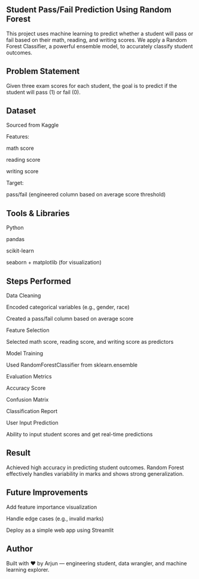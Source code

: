 ## Student Pass/Fail Prediction Using Random Forest
This project uses machine learning to predict whether a student will pass or fail based on their math, reading, and writing scores. We apply a Random Forest Classifier, a powerful ensemble model, to accurately classify student outcomes.

## Problem Statement
Given three exam scores for each student, the goal is to predict if the student will pass (1) or fail (0).

## Dataset
Sourced from Kaggle

Features:

math score

reading score

writing score

Target:

pass/fail (engineered column based on average score threshold)

## Tools & Libraries
Python 

pandas

scikit-learn

seaborn + matplotlib (for visualization)

## Steps Performed
Data Cleaning

Encoded categorical variables (e.g., gender, race)

Created a pass/fail column based on average score

Feature Selection

Selected math score, reading score, and writing score as predictors

Model Training

Used RandomForestClassifier from sklearn.ensemble

Evaluation Metrics

Accuracy Score

Confusion Matrix

Classification Report

User Input Prediction

Ability to input student scores and get real-time predictions

## Result
Achieved high accuracy in predicting student outcomes. Random Forest effectively handles variability in marks and shows strong generalization.

## Future Improvements
Add feature importance visualization

Handle edge cases (e.g., invalid marks)

Deploy as a simple web app using Streamlit

## Author
Built with ❤️ by Arjun — engineering student, data wrangler, and machine learning explorer.
